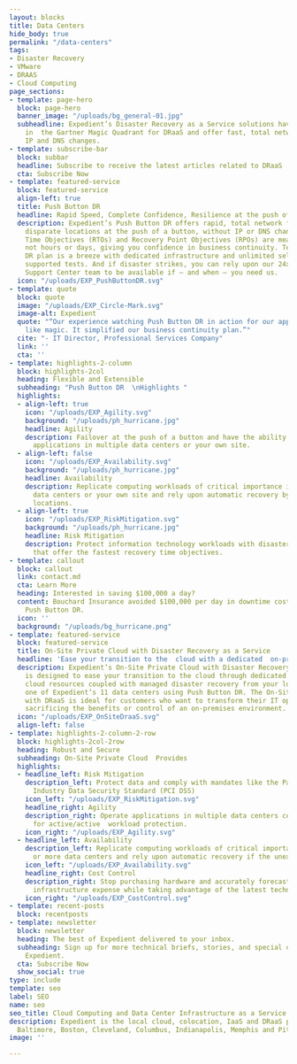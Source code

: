 ```yaml
---
layout: blocks
title: Data Centers
hide_body: true
permalink: "/data-centers"
tags:
- Disaster Recovery
- VMware
- DRAAS
- Cloud Computing
page_sections:
- template: page-hero
  block: page-hero
  banner_image: "/uploads/bg_general-01.jpg"
  subheadline: Expedient’s Disaster Recovery as a Service solutions have been recognized
    in  the Gartner Magic Quadrant for DRaaS and offer fast, total network failover  without
    IP and DNS changes.
- template: subscribe-bar
  block: subbar
  headline: Subscribe to receive the latest articles related to DRaaS
  cta: Subscribe Now
- template: featured-service
  block: featured-service
  align-left: true
  title: Push Button DR
  headline: Rapid Speed, Complete Confidence, Resilience at the push of a button
  description: Expedient’s Push Button DR offers rapid, total network failover between
    disparate locations at the push of a button, without IP or DNS changes. Our Recovery
    Time Objectives (RTOs) and Recovery Point Objectives (RPOs) are measured in minutes,
    not hours or days, giving you confidence in business continuity. Testing your
    DR plan is a breeze with dedicated infrastructure and unlimited self-service or
    supported tests. And if disaster strikes, you can rely upon our 24x7x365 Operations
    Support Center team to be available if — and when — you need us.
  icon: "/uploads/EXP_PushButtonDR.svg"
- template: quote
  block: quote
  image: "/uploads/EXP_Circle-Mark.svg"
  image-alt: Expedient
  quote: "“Our experience watching Push Button DR in action for our applications was
    like magic. It simplified our business continuity plan.”"
  cite: "- IT Director, Professional Services Company"
  link: ''
  cta: ''
- template: highlights-2-column
  block: highlights-2col
  heading: Flexible and Extensible
  subheading: "Push Button DR  \nHighlights "
  highlights:
  - align-left: true
    icon: "/uploads/EXP_Agility.svg"
    background: "/uploads/ph_hurricane.jpg"
    headline: Agility
    description: Failover at the push of a button and have the ability to operate
      applications in multiple data centers or your own site.
  - align-left: false
    icon: "/uploads/EXP_Availability.svg"
    background: "/uploads/ph_hurricane.jpg"
    headline: Availability
    description: Replicate computing workloads of critical importance in two or more
      data centers or your own site and rely upon automatic recovery by interconnected
      locations.
  - align-left: true
    icon: "/uploads/EXP_RiskMitigation.svg"
    background: "/uploads/ph_hurricane.jpg"
    headline: Risk Mitigation
    description: Protect information technology workloads with disaster recovery solutions
      that offer the fastest recovery time objectives.
- template: callout
  block: callout
  link: contact.md
  cta: Learn More
  heading: Interested in saving $100,000 a day?
  content: Bouchard Insurance avoided $100,000 per day in downtime costs with Expedient’s
    Push Button DR.
  icon: ''
  background: "/uploads/bg_hurricane.png"
- template: featured-service
  block: featured-service
  title: On-Site Private Cloud with Disaster Recovery as a Service
  headline: 'Ease your transition to the  cloud with a dedicated  on-premises cloud. '
  description: Expedient’s On-Site Private Cloud with Disaster Recovery as a Service
    is designed to ease your transition to the cloud through dedicated on-premises
    cloud resources coupled with managed disaster recovery from your location to any
    one of Expedient’s 11 data centers using Push Button DR. The On-Site Private Cloud
    with DRaaS is ideal for customers who want to transform their IT operations without
    sacrificing the benefits or control of an on-premises environment.
  icon: "/uploads/EXP_OnSiteDraaS.svg"
  align-left: false
- template: highlights-2-column-2-row
  block: highlights-2col-2row
  heading: Robust and Secure
  subheading: On-Site Private Cloud  Provides
  highlights:
  - headline_left: Risk Mitigation
    description_left: Protect data and comply with mandates like the Payment Card
      Industry Data Security Standard (PCI DSS)
    icon_left: "/uploads/EXP_RiskMitigation.svg"
    headline_right: Agility
    description_right: Operate applications in multiple data centers concurrently
      for active/active  workload protection.
    icon_right: "/uploads/EXP_Agility.svg"
  - headline_left: Availability
    description_left: Replicate computing workloads of critical importance in two
      or more data centers and rely upon automatic recovery if the unexpected happens.
    icon_left: "/uploads/EXP_Availability.svg"
    headline_right: Cost Control
    description_right: Stop purchasing hardware and accurately forecast monthly operational
      infrastructure expense while taking advantage of the latest technology.
    icon_right: "/uploads/EXP_CostControl.svg"
- template: recent-posts
  block: recentposts
- template: newsletter
  block: newsletter
  heading: The best of Expedient delivered to your inbox.
  subheading: Sign up for more technical briefs, stories, and special offers from
    Expedient.
  cta: Subscribe Now
  show_social: true
type: include
template: seo
label: SEO
name: seo
seo_title: Cloud Computing and Data Center Infrastructure as a Service
description: Expedient is the local cloud, colocation, IaaS and DRaaS provider in
  Baltimore, Boston, Cleveland, Columbus, Indianapolis, Memphis and Pittsburgh.
image: ''

---
```

